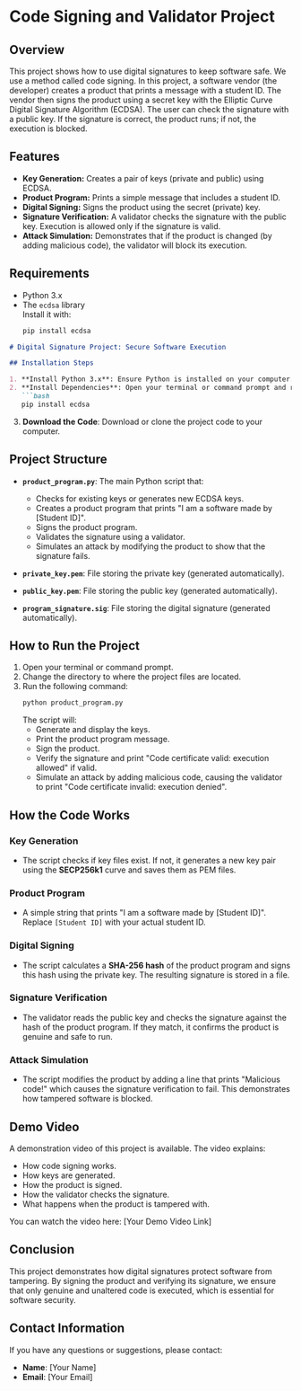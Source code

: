 # Code Signing and Validator Project

## Overview
This project shows how to use digital signatures to keep software safe. We use a method called code signing. In this project, a software vendor (the developer) creates a product that prints a message with a student ID. The vendor then signs the product using a secret key with the Elliptic Curve Digital Signature Algorithm (ECDSA). The user can check the signature with a public key. If the signature is correct, the product runs; if not, the execution is blocked.

## Features
- **Key Generation:** Creates a pair of keys (private and public) using ECDSA.
- **Product Program:** Prints a simple message that includes a student ID.
- **Digital Signing:** Signs the product using the secret (private) key.
- **Signature Verification:** A validator checks the signature with the public key. Execution is allowed only if the signature is valid.
- **Attack Simulation:** Demonstrates that if the product is changed (by adding malicious code), the validator will block its execution.

## Requirements
- Python 3.x
- The `ecdsa` library  
  Install it with:
  ```bash
  pip install ecdsa

```markdown
# Digital Signature Project: Secure Software Execution

## Installation Steps

1. **Install Python 3.x**: Ensure Python is installed on your computer.
2. **Install Dependencies**: Open your terminal or command prompt and run:
   ```bash
   pip install ecdsa
   ```
3. **Download the Code**: Download or clone the project code to your computer.

## Project Structure

- **`product_program.py`**: The main Python script that:
  - Checks for existing keys or generates new ECDSA keys.
  - Creates a product program that prints "I am a software made by [Student ID]".
  - Signs the product program.
  - Validates the signature using a validator.
  - Simulates an attack by modifying the product to show that the signature fails.

- **`private_key.pem`**: File storing the private key (generated automatically).
- **`public_key.pem`**: File storing the public key (generated automatically).
- **`program_signature.sig`**: File storing the digital signature (generated automatically).

## How to Run the Project

1. Open your terminal or command prompt.
2. Change the directory to where the project files are located.
3. Run the following command:
   ```bash
   python product_program.py
   ```
   The script will:
   - Generate and display the keys.
   - Print the product program message.
   - Sign the product.
   - Verify the signature and print "Code certificate valid: execution allowed" if valid.
   - Simulate an attack by adding malicious code, causing the validator to print "Code certificate invalid: execution denied".

## How the Code Works

### Key Generation
- The script checks if key files exist. If not, it generates a new key pair using the **SECP256k1** curve and saves them as PEM files.

### Product Program
- A simple string that prints "I am a software made by [Student ID]". Replace `[Student ID]` with your actual student ID.

### Digital Signing
- The script calculates a **SHA-256 hash** of the product program and signs this hash using the private key. The resulting signature is stored in a file.

### Signature Verification
- The validator reads the public key and checks the signature against the hash of the product program. If they match, it confirms the product is genuine and safe to run.

### Attack Simulation
- The script modifies the product by adding a line that prints "Malicious code!" which causes the signature verification to fail. This demonstrates how tampered software is blocked.

## Demo Video

A demonstration video of this project is available. The video explains:
- How code signing works.
- How keys are generated.
- How the product is signed.
- How the validator checks the signature.
- What happens when the product is tampered with.

You can watch the video here: [Your Demo Video Link]

## Conclusion

This project demonstrates how digital signatures protect software from tampering. By signing the product and verifying its signature, we ensure that only genuine and unaltered code is executed, which is essential for software security.

## Contact Information

If you have any questions or suggestions, please contact:

- **Name**: [Your Name]
- **Email**: [Your Email]
```